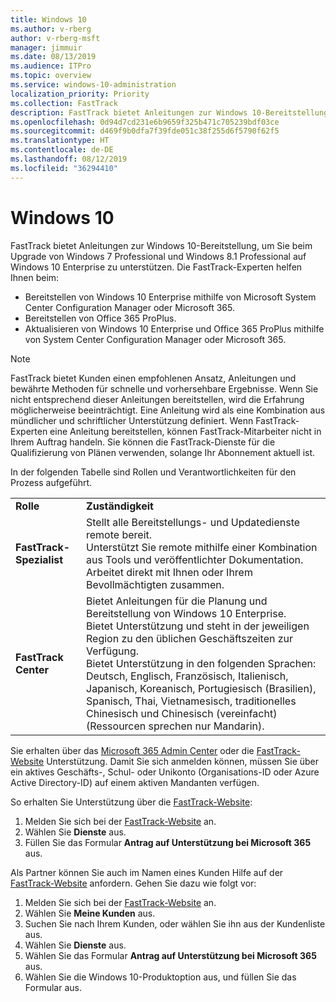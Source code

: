 ```yaml
---
title: Windows 10
ms.author: v-rberg
author: v-rberg-msft
manager: jimmuir
ms.date: 08/13/2019
ms.audience: ITPro
ms.topic: overview
ms.service: windows-10-administration
localization_priority: Priority
ms.collection: FastTrack
description: FastTrack bietet Anleitungen zur Windows 10-Bereitstellung, um Sie beim Upgrade von Windows 7 Professional und Windows 8.1 Professional auf Windows 10 Enterprise zu unterstützen.
ms.openlocfilehash: 0d94d7cd231e6b9659f325b471c705239bdf03ce
ms.sourcegitcommit: d469f9b0dfa7f39fde051c38f255d6f5790f62f5
ms.translationtype: HT
ms.contentlocale: de-DE
ms.lasthandoff: 08/12/2019
ms.locfileid: "36294410"
---
```

# <a name="windows-10"></a>Windows 10

FastTrack bietet Anleitungen zur Windows 10-Bereitstellung, um Sie beim Upgrade von Windows 7 Professional und Windows 8.1 Professional auf Windows 10 Enterprise zu unterstützen. Die FastTrack-Experten helfen Ihnen beim:

- Bereitstellen von Windows 10 Enterprise mithilfe von Microsoft System Center Configuration Manager oder Microsoft 365.
- Bereitstellen von Office 365 ProPlus. 
- Aktualisieren von Windows 10 Enterprise und Office 365 ProPlus mithilfe von System Center Configuration Manager oder Microsoft 365.
  
> [!NOTE]
> FastTrack bietet Kunden einen empfohlenen Ansatz, Anleitungen und bewährte Methoden für schnelle und vorhersehbare Ergebnisse. Wenn Sie nicht entsprechend dieser Anleitungen bereitstellen, wird die Erfahrung möglicherweise beeinträchtigt. Eine Anleitung wird als eine Kombination aus mündlicher und schriftlicher Unterstützung definiert. Wenn FastTrack-Experten eine Anleitung bereitstellen, können FastTrack-Mitarbeiter nicht in Ihrem Auftrag handeln. Sie können die FastTrack-Dienste für die Qualifizierung von Plänen verwenden, solange Ihr Abonnement aktuell ist.  
    
In der folgenden Tabelle sind Rollen und Verantwortlichkeiten für den Prozess aufgeführt.

|||
|:-----|:-----|
|**Rolle** <br/> |**Zuständigkeit** <br/> |
|**FastTrack-Spezialist** <br/> |Stellt alle Bereitstellungs- und Updatedienste remote bereit.  <br/> Unterstützt Sie remote mithilfe einer Kombination aus Tools und veröffentlichter Dokumentation. <br/> Arbeitet direkt mit Ihnen oder Ihrem Bevollmächtigten zusammen.|
|**FastTrack Center**  <br/> |Bietet Anleitungen für die Planung und Bereitstellung von Windows 10 Enterprise.   <br/> Bietet Unterstützung und steht in der jeweiligen Region zu den üblichen Geschäftszeiten zur Verfügung. <br/> Bietet Unterstützung in den folgenden Sprachen: Deutsch, Englisch, Französisch, Italienisch, Japanisch, Koreanisch, Portugiesisch (Brasilien), Spanisch, Thai, Vietnamesisch, traditionelles Chinesisch und Chinesisch (vereinfacht) (Ressourcen sprechen nur Mandarin).|
 
Sie erhalten über das [Microsoft 365 Admin Center](https://go.microsoft.com/fwlink/?linkid=2032704) oder die [FastTrack-Website](https://go.microsoft.com/fwlink/?linkid=780698) Unterstützung. Damit Sie sich anmelden können, müssen Sie über ein aktives Geschäfts-, Schul- oder Unikonto (Organisations-ID oder Azure Active Directory-ID) auf einem aktiven Mandanten verfügen. 

So erhalten Sie Unterstützung über die [FastTrack-Website](https://go.microsoft.com/fwlink/?linkid=780698): 
1.  Melden Sie sich bei der [FastTrack-Website](https://go.microsoft.com/fwlink/?linkid=780698) an. 
2.  Wählen Sie **Dienste** aus.
3.  Füllen Sie das Formular **Antrag auf Unterstützung bei Microsoft 365** aus.
  
Als Partner können Sie auch im Namen eines Kunden Hilfe auf der [FastTrack-Website](https://go.microsoft.com/fwlink/?linkid=780698) anfordern. Gehen Sie dazu wie folgt vor:
1.  Melden Sie sich bei der [FastTrack-Website](https://go.microsoft.com/fwlink/?linkid=780698) an. 
2.  Wählen Sie **Meine Kunden** aus.
3.  Suchen Sie nach Ihrem Kunden, oder wählen Sie ihn aus der Kundenliste aus.
4.  Wählen Sie **Dienste** aus.
5.  Wählen Sie das Formular **Antrag auf Unterstützung bei Microsoft 365** aus.
6.  Wählen Sie die Windows 10-Produktoption aus, und füllen Sie das Formular aus.
 